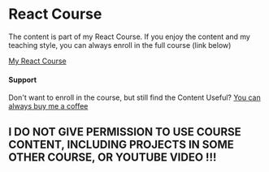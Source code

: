 # React Course

The content is part of my React Course. If you enjoy the content and my teaching style, you can always enroll in the full course (link below)

[My React Course](https://www.udemy.com/course/react-tutorial-and-projects-course/?referralCode=FEE6A921AF07E2563CEF)

#### Support

Don't want to enroll in the course, but still find the Content Useful? [You can always buy me a coffee](https://www.buymeacoffee.com/johnsmilga)

## I DO NOT GIVE PERMISSION TO USE COURSE CONTENT, INCLUDING PROJECTS IN SOME OTHER COURSE, OR YOUTUBE VIDEO !!!

